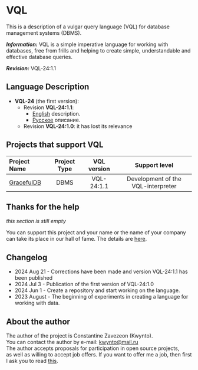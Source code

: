 # VQL 
This is a description of a vulgar query language (VQL) for database management systems (DBMS).  

***Information:*** 
VQL is a simple imperative language for working with databases, free from frills and helping to create simple, understandable and effective database queries.  

***Revision:*** 
VQL-24:1.1  


## Language Description 

- **VQL-24** (the first version): 
    - Revision **VQL-24:1.1**: 
        - [English](https://github.com/Kwynto/vql/blob/main/vql-24/english.md) description. 
        - [Русское](https://github.com/Kwynto/vql/blob/main/vql-24/russian.md) описание. 
    - Revision **VQL-24:1.0**: it has lost its relevance 


## Projects that support VQL
|Project Name|Project Type|VQL version|Support level|
|:-|:-:|:-:|:-:|
|[GracefulDB](https://github.com/Kwynto/GracefulDB)|DBMS|VQL-24:1.1|Development of the VQL-interpreter|


## Thanks for the help

*this section is still empty*  

You can support this project and your name or the name of your company can take its place in our hall of fame. The details are [here](https://github.com/Kwynto/vql/blob/main/SUPPORT.md).


## Changelog 

- 2024 Aug 21 - Corrections have been made and version VQL-24:1.1 has been published 
- 2024 Jul 3  - Publication of the first version of VQL-24:1.0 
- 2024 Jun 1  - Create a repository and start working on the language. 
- 2023 August - The beginning of experiments in creating a language for working with data. 


## About the author

The author of the project is Constantine Zavezeon (Kwynto).  
You can contact the author by e-mail: kwynto@mail.ru  
The author accepts proposals for participation in open source projects,  
as well as willing to accept job offers.
If you want to offer me a job, then first I ask you to read [this](https://github.com/Kwynto/Kwynto/blob/main/offer.md).

